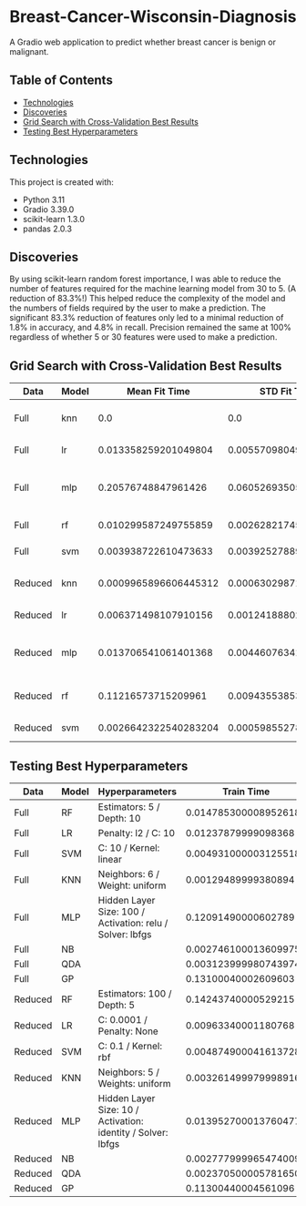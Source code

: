 # Breast-Cancer-Wisconsin-Diagnosis

A Gradio web application to predict whether breast cancer is benign or malignant.

## Table of Contents
- [Technologies](#technologies)
- [Discoveries](#discoveries)
- [Grid Search with Cross-Validation Best Results](#grid-search-with-cross-validation-best-results)
- [Testing Best Hyperparameters](#testing-best-hyperparameters)

## Technologies
This project is created with:
- Python 3.11
- Gradio 3.39.0
- scikit-learn 1.3.0
- pandas 2.0.3

## Discoveries
By using scikit-learn random forest importance, I was able to reduce the number of features required for the machine learning model from 30 to 5.
(A reduction of 83.3%!)
This helped reduce the complexity of the model and the numbers of fields required by the user to make a prediction.
The significant 83.3% reduction of features only led to a minimal reduction of 1.8% in accuracy, and 4.8% in recall.
Precision remained the same at 100% regardless of whether 5 or 30 features were used to make a prediction.

## Grid Search with Cross-Validation Best Results
| Data    | Model | Mean Fit Time         | STD Fit Time          | Mean Score Time       | STD Score Time        | Hyperparameters                                                           | Split 1 Test Score | Split 2 Test Score | Split 3 Test Score | Split 4 Test Score | Split 5 Test Score | Mean Test Score    | STD Test Score       |
|---------|-------|-----------------------|-----------------------|-----------------------|-----------------------|---------------------------------------------------------------------------|--------------------|--------------------|--------------------|--------------------|--------------------|--------------------|----------------------|
| Full    | knn   | 0.0                   | 0.0                   | 0.003966522216796875  | 0.004857993863956582  | "{'n_neighbors': 6, 'weights': 'uniform'}"                                | 0.978021978021978  | 0.945054945054945  | 0.978021978021978  | 0.967032967032967  | 0.989010989010989  | 0.9714285714285715 | 0.01490621974313247  |
| Full    | lr    | 0.013358259201049804  | 0.0055709804914079375 | 0.0                   | 0.0                   | "{'C': 10, 'penalty': 'l2'}"                                              | 0.9560439560439561 | 0.945054945054945  | 1.0                | 0.967032967032967  | 0.989010989010989  | 0.9714285714285715 | 0.020381579110979577 |
| Full    | mlp   | 0.20576748847961426   | 0.060526935054504585  | 0.001901721954345703  | 0.003803443908691406  | "{'activation': 'relu', 'hidden_layer_sizes': 100, 'solver': 'lbfgs'}"    | 0.9340659340659341 | 0.945054945054945  | 1.0                | 0.978021978021978  | 0.9560439560439561 | 0.9626373626373625 | 0.02367105409729452  |
| Full    | rf    | 0.010299587249755859  | 0.002628217454044119  | 0.0017894744873046876 | 0.0019049339662006329 | "{'max_depth': 10, 'n_estimators': 5}"                                    | 0.9340659340659341 | 0.9230769230769231 | 0.978021978021978  | 0.945054945054945  | 0.978021978021978  | 0.9516483516483516 | 0.02262775855161975  |
| Full    | svm   | 0.003938722610473633  | 0.003925278890910643  | 0.0                   | 0.0                   | "{'C': 10, 'degree': 2, 'kernel': 'linear'}"                              | 0.967032967032967  | 0.967032967032967  | 1.0                | 0.989010989010989  | 0.978021978021978  | 0.9802197802197803 | 0.012815278889769894 |
| Reduced | knn   | 0.0009965896606445312 | 0.0006302987161901117 | 0.003588104248046875  | 0.0004883440776354491 | "{'n_neighbors': 5, 'weights': 'uniform'}"                                | 0.8901098901098901 | 0.945054945054945  | 0.989010989010989  | 0.945054945054945  | 0.9560439560439561 | 0.945054945054945  | 0.03184917966195484  |
| Reduced | lr    | 0.006371498107910156  | 0.00124188802729829   | 0.0019370079040527343 | 0.0011062638882920217 | "{'C': 0.0001, 'penalty': None}"                                          | 0.9340659340659341 | 0.967032967032967  | 0.978021978021978  | 0.945054945054945  | 0.9560439560439561 | 0.956043956043956  | 0.015540808377726312 |
| Reduced | mlp   | 0.013706541061401368  | 0.004460763410086563  | 0.001766204833984375  | 0.0007025962119599226 | "{'activation': 'identity', 'hidden_layer_sizes': 10, 'solver': 'lbfgs'}" | 0.9340659340659341 | 0.967032967032967  | 0.978021978021978  | 0.945054945054945  | 0.9560439560439561 | 0.956043956043956  | 0.015540808377726312 |
| Reduced | rf    | 0.11216573715209961   | 0.009435538531382046  | 0.004767513275146485  | 0.001135710995475459  | "{'max_depth': 5, 'n_estimators': 100}"                                   | 0.8791208791208791 | 0.9340659340659341 | 0.967032967032967  | 0.9560439560439561 | 0.967032967032967  | 0.9406593406593406 | 0.03304021182059981  |
| Reduced | svm   | 0.0026642322540283204 | 0.0005985527863778658 | 0.0023871898651123048 | 0.0007949355482217832 | "{'C': 0.1, 'degree': 2, 'kernel': 'rbf'}"                                | 0.9230769230769231 | 0.9120879120879121 | 0.978021978021978  | 0.9230769230769231 | 0.967032967032967  | 0.9406593406593406 | 0.02655614499691113  |


## Testing Best Hyperparameters
| Data    | Model | Hyperparameters                                              | Train Time            | Predict Time          | Accuracy | Precision | Recall |
|---------|-------|--------------------------------------------------------------|-----------------------|-----------------------|----------|-----------|--------|
| Full    | RF    | Estimators: 5 / Depth: 10                                    | 0.014785300008952618  | 0.0012280000082682818 | 0.956    | 0.974     | 0.905  |
| Full    | LR    | Penalty: l2 / C: 10                                          | 0.01237879999098368   | 0.001424399990355596  | 0.974    | 1.000     | 0.929  |
| Full    | SVM   | C: 10 / Kernel: linear                                       | 0.0049310000031255186 | 0.0021940000005997717 | 0.974    | 1.000     | 0.929  |
| Full    | KNN   | Neighbors: 6 / Weight: uniform                               | 0.00129489999380894   | 0.18201010001939721   | 0.947    | 0.974     | 0.881  |
| Full    | MLP   | Hidden Layer Size: 100 / Activation: relu / Solver: lbfgs    | 0.12091490000602789   | 0.0011626000050455332 | 0.965    | 0.952     | 0.952  |
| Full    | NB    |                                                              | 0.0027461000136099756 | 0.001266500010387972  | 0.947    | 0.950     | 0.905  |
| Full    | QDA   |                                                              | 0.0031239999807439744 | 0.0009671000007074326 | 0.956    | 0.974     | 0.905  |
| Full    | GP    |                                                              | 0.13100040002609603   | 0.0036312000011093915 | 0.956    | 1.000     | 0.881  |
| Reduced | RF    | Estimators: 100 / Depth: 5                                   | 0.14243740000529215   | 0.00434699998004362   | 0.956    | 1.000     | 0.881  |
| Reduced | LR    | C: 0.0001 / Penalty: None                                    | 0.00963340001180768   | 0.0008977999677881598 | 0.956    | 1.000     | 0.881  |
| Reduced | SVM   | C: 0.1 / Kernel: rbf                                         | 0.004874900041613728  | 0.0026488000294193625 | 0.956    | 1.000     | 0.881  |
| Reduced | KNN   | Neighbors: 5 / Weights: uniform                              | 0.0032614999799989164 | 0.007123899995349348  | 0.947    | 0.974     | 0.881  |
| Reduced | MLP   | Hidden Layer Size: 10 / Activation: identity / Solver: lbfgs | 0.013952700013760477  | 0.0009351000189781189 | 0.956    | 1.000     | 0.881  |
| Reduced | NB    |                                                              | 0.0027779999654740095 | 0.00136160000693053   | 0.956    | 1.000     | 0.881  |
| Reduced | QDA   |                                                              | 0.0023705000057816505 | 0.001132700010202825  | 0.904    | 0.943     | 0.786  |
| Reduced | GP    |                                                              | 0.11300440004561096   | 0.001566199993249029  | 0.956    | 1.000     | 0.881  |
